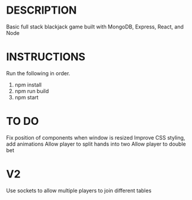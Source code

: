 # DESCRIPTION
Basic full stack blackjack game built with MongoDB, Express, React, and Node

# INSTRUCTIONS
Run the following in order.
1. npm install
2. npm run build
3. npm start

# TO DO
Fix position of components when window is resized
Improve CSS styling, add animations
Allow player to split hands into two
Allow player to double bet

# V2
Use sockets to allow multiple players to join different tables